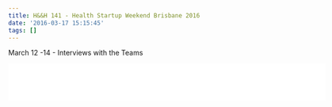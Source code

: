 ```yaml
---
title: H&&H 141 - Health Startup Weekend Brisbane 2016
date: '2016-03-17 15:15:45'
tags: []
---
```


March 12 -14 - Interviews with the Teams

<!--more-->
<iframe style="border: none" src="//html5-player.libsyn.com/embed/episode/id/4227109/height/75/width/640/theme/standard/autoplay/no/autonext/no/thumbnail/no/preload/no/no_addthis/no/direction/backward/no-cache/true/" height="75" width="640" scrolling="no"  allowfullscreen webkitallowfullscreen mozallowfullscreen oallowfullscreen msallowfullscreen></iframe>
